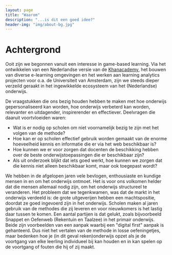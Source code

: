 ```yaml
---
layout: page
title: "Waarom"
description: "...is dit een goed idee?"
header-img: "img/about-bg.jpg"
---
```


# Achtergrond
Ooit zijn we begonnen vanuit een interesse in game-based learning. Via het ontwikkelen van een Nederlandse versie van de [Khanacademy](http://www.khanacademy.org), het bouwen van diverse e-learning omgevingen en het werken aan learning analytics projecten voor o.a. de Universiteit van Amsterdam, zijn we steeds dieper verzeild geraakt in het ingewikkelde ecosysteem van het (Nederlandse) onderwijs.

De vraagstukken die ons bezig houden hebben te maken met hoe onderwijs gepersonaliseerd kan worden, hoe onderwijs verbeterd kan worden, relevanter en uitdagender, inspirerender en effectiever. Deelvragen die daaruit voortvloeiden waren:

* Wat is er nodig op scholen om niet voornamelijk bezig te zijn met het volgen van de methode?
* Hoe kan er op scholen effectief gebruik worden gemaakt van de enorme hoeveelheid kennis en informatie die er via het web beschikbaar is?
* Hoe kunnen we er voor zorgen dat docenten de beschikking hebben over de beste onderwijstoepassingen die er beschikbaar zijn?
* Als uit onderzoek blijkt dat iets goed werkt, hoe kunnen we zorgen dat die kennis niet alleen beschikbaar komt, maar ook toegepast wordt?

We hebben in de afgelopen jaren vele bevlogen, enthousiaste en kundige mensen in en om het onderwijs ontmoet. Het is voor ons volkomen helder dat die mensen allemaal nodig zijn, om het onderwijs structureel te veranderen. Het probleem dat we tegenkwamen, was dat de markt in het onderwijs verdeeld is: de grote uitgeverijen hebben een machtspositie, doordat ze goed ingevoerd zijn in het onderwijs. Scholen maken al jaren gebruik van de methodes die zij leveren en voor nieuwkomers is het lastig daar tussen te komen. Een aantal partijen is dat gelukt, zoals bijvoorbeeld Snappet en Oefenweb (Rekentuin en Taalzee) in het primair onderwijs. Beide zijn voorbeelden van een aanpak waarbij een "digital first" aanpak is gehanteerd. Dus niet het vertalen van de methode in losse oefeningetjes, maar bedenken hoe je (in dit geval reken)onderwijs opzet als je de voortgang van elke leerling individueel bij kan houden en in kan spelen op de voortgang of fouten die hij of zij maakt.

